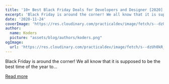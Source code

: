 ```yaml
---
title: '10+ Best Black Friday Deals for Developers and Designer [2020]'
excerpt: 'Black Friday is around the corner! We all know that it is supposed to be the best time of the year to...'
date: '2020-11-24'
coverImage: 'https://res.cloudinary.com/practicaldev/image/fetch/s--dzUh0kR_--/c_imagga_scale,f_auto,fl_progressive,h_420,q_auto,w_1000/https://dev-to-uploads.s3.amazonaws.com/i/ppqoigz9vrcy06fcjayf.png'
author:
  name: Koders
  picture: "assets/blog/authors/koders.png"
ogImage:
  url: 'https://res.cloudinary.com/practicaldev/image/fetch/s--dzUh0kR_--/c_imagga_scale,f_auto,fl_progressive,h_420,q_auto,w_1000/https://dev-to-uploads.s3.amazonaws.com/i/ppqoigz9vrcy06fcjayf.png'
---
```


Black Friday is around the corner! We all know that it is supposed to be the best time of the year to...

[Read more](https://dev.to/creativetim_official/10-best-black-friday-deals-for-developers-and-designer-2020-5bpf)
